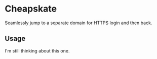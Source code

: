 # Cheapskate

Seamlessly jump to a separate domain for HTTPS login and then back.

## Usage

I'm still thinking about this one.
